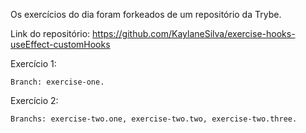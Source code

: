 Os exercícios do dia foram forkeados de um repositório da Trybe.

Link do repositório: https://github.com/KaylaneSilva/exercise-hooks-useEffect-customHooks

Exercício 1:

```
Branch: exercise-one.
```

Exercício 2:

```
Branchs: exercise-two.one, exercise-two.two, exercise-two.three. 
```
